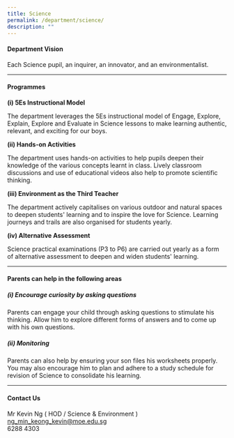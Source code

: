 ```yaml
---
title: Science
permalink: /department/science/
description: ""
---
```

#### Department Vision

Each Science pupil, an inquirer, an innovator, and an environmentalist.

* * *


#### Programmes

**(i) 5Es Instructional Model**

The department leverages the 5Es instructional model of Engage, Explore, Explain, Explore and Evaluate in Science lessons to make learning authentic, relevant, and exciting for our boys.

**(ii) Hands-on Activities**

The department uses hands-on activities to help pupils deepen their knowledge of the various concepts learnt in class. Lively classroom discussions and use of educational videos also help to promote scientific thinking.

**(iii) Environment as the Third Teacher**

The department actively capitalises on various outdoor and natural spaces to deepen students' learning and to inspire the love for Science. Learning journeys and trails are also organised for students yearly.

**(iv) Alternative Assessment**

Science practical examinations (P3 to P6) are carried out yearly as a form of alternative assessment to deepen and widen students' learning.

* * *

#### Parents can help in the following areas

##### (i) Encourage curiosity by asking questions

Parents can engage your child through asking questions to stimulate his thinking. Allow him to explore different forms of answers and to come up with his own questions.

##### (ii) Monitoring

Parents can also help by ensuring your son files his worksheets properly. You may also encourage him to plan and adhere to a study schedule for revision of Science to consolidate his learning.

* * *

#### Contact Us

Mr Kevin Ng ( HOD / Science & Environment )
<br> ng_min_keong_kevin@moe.edu.sg
<br> 6288 4303